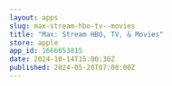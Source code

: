 ```yaml
---
layout: apps
slug: max-stream-hbo-tv--movies
title: "Max: Stream HBO, TV, & Movies"
store: apple
app_id: 1666653815
date: 2024-10-14T15:00:30Z
published: 2024-05-20T07:00:00Z
---
```

